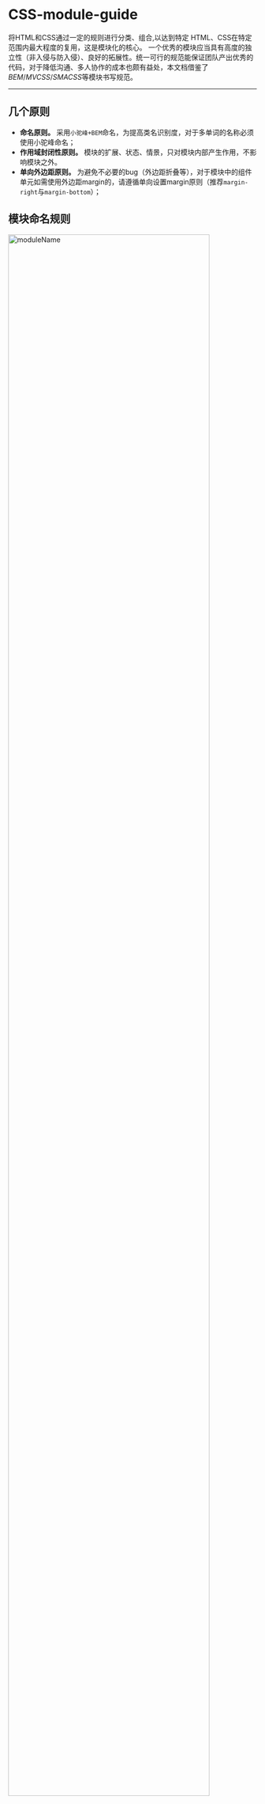 CSS-module-guide
================

将HTML和CSS通过一定的规则进行分类、组合,以达到特定 HTML、CSS在特定范围内最大程度的复用，这是模块化的核心。
一个优秀的模块应当具有高度的独立性（非入侵与防入侵）、良好的拓展性。统一可行的规范能保证团队产出优秀的代码，对于降低沟通、多人协作的成本也颇有益处，本文档借鉴了*BEM*/*MVCSS*/*SMACSS*等模块书写规范。

---

## 几个原则

* **命名原则。** 采用`小驼峰+BEM`命名，为提高类名识别度，对于多单词的名称必须使用小驼峰命名；
* **作用域封闭性原则。** 模块的扩展、状态、情景，只对模块内部产生作用，不影响模块之外。
* **单向外边距原则。** 为避免不必要的bug（外边距折叠等），对于模块中的组件单元如需使用外边距margin的，请遵循单向设置margin原则（推荐`margin-right`与`margin-bottom`）；

## 模块命名规则

<img src="https://cloud.githubusercontent.com/assets/1295348/5585914/09c0bfc6-90f7-11e4-9cd5-0fa4f92e26a9.png" alt="moduleName" style="width:90%;">


**命名规则：** `{命名空间}-{模块名}[__子类名]--[扩展类名]`；

命名应当是具有语义化的，尽可能的让人看到名字就知道这是一个模块，并且了解模块的意图。


### 基类 `B`

**理解：**把常用的模块的通用属性尽可能的抽离出来，封装为一个基类。

**命名规则：**`{命名空间}-{模块名}`，如：`.ui-box{}`、`.mod-head{}`；


### 子类 `E`

**理解：**也就是BEM中的E，基类与子类的关系是父与子的从属关系。

**命名规则：**`{命名空间}-{模块名}__{子类名}`，如：`.ui-box__bd{}`、`.mod-head__content{}`；

这就意味着在同一个模块里，所有的子类都从属于基类，但并不等于说基类下面的所有子元素都是子类，这是使用BEM常见的一个误区。例如在一个表单模块里，表单的`label`是表单模块的子类，但输入框和按钮这些并不一定从属与这个表单模块，它们有可能出现其他地方，例如搜索框。


### 扩展类 `M`

**理解：**当一个基类在不同位置使用时，有时会因为具体环境而需要在大部分展现上或小部分结构上调整，如果通过复制新建模块方式，会出现大部分代码冗余。这时可通过定义一个扩展类来解决。

**命名规则：**`{命名空间}-{模块名}--{扩展类名}`，假如基类为`.mod-userCard{}`，其扩展类可以是：

```
.mod-userCard--notice {} /* 扩展名为"notice" */
.mod-userCard--aside {} /* 扩展名为"aside" */
```

对于某些名称，如果它的简写已达成共识，则可以使用简写，如：

```css
--xs (extra small)
--s  (small)
--m  (medium)
--l  (large)
--xl (extra large)
--a (primary)
--b (secondary)
--c (tertiary)
```


### 状态类 `is-`

**理解：**当模块的某处存在动态的状态变化的时候，使用状态类。

**命名规则：**以`is-`为前缀，`is-{状态名}`，例如`is-active`、`is-error`；

由于同一个页面有可能会在不同的地方都需要出现`is-active`，并且各自的`is-active`的是不同的。所以不要单独使用`is-active`，而是使用`.mod-userCard.is-active` 或 `.mod-userCard .is-active`来定义状态。

需要兼容IE6的项目，对于模块父级可以使用`{is + 模块名 + 状态名 [+ 派生类名]}`来定义状态。例如模块为`.mod-server`，那么其状态可以为`is-server-closed`；对于模块`.mod-server--A`和`.mod-server--B`，如果他们的状态展现不同，状态类分别可以是`.is-server-close--A`和`.is-server-close--B`


### 情景类 `has-`

**理解：**当模块的某处存在动态的状态变化的时候，使用状态类。

**命名规则：**以`has-`为前缀，has-{情景名}，例如`has-dropdown`、`has-border`；

与状态类一样，请不要单独使用情景类。

## 相关链接

* [BEM](http://bem.info/)
* [MVCSS](http://mvcss.io/)
* [SMACSS](https://smacss.com/)

